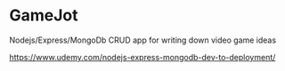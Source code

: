 # GameJot

Nodejs/Express/MongoDb CRUD app for writing down video game ideas

https://www.udemy.com/nodejs-express-mongodb-dev-to-deployment/
